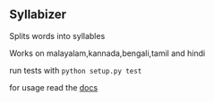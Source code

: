 Syllabizer
----------

Splits words into syllables

Works on malayalam,kannada,bengali,tamil and hindi

run tests with ``python setup.py test ``

for usage read the [docs](http://indicsyllabifier.readthedocs.org/en/latest/)

